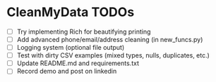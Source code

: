 # CleanMyData TODOs

- [ ] Try implementing Rich for beautifying printing
- [ ] Add advanced phone/email/address cleaning (in new_funcs.py)
- [ ] Logging system (optional file output)
- [ ] Test with dirty CSV examples (mixed types, nulls, duplicates, etc.)
- [ ] Update README.md and requirements.txt
- [ ] Record demo and post on linkedin